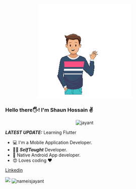 <p align="center">
<img src="https://github.com/shaunhossain/shaunhossain/blob/main/hello_there.gif" height="300px"/> </p>

### Hello there🖐️! I'm Shaun Hossain ✌️
<p align="center"> <img src="https://komarev.com/ghpvc/?username=shaunhossain" alt="jayant" /> </p>

_**LATEST UPDATE:**_ Learning Flutter

- 💻 I'm a Mobile Application Developer.
- 👨‍💻 ***SelfTaught*** Developer.
- 📱 Native Android App developer.
- 😍 Loves coding ❤️

<a href="https://www.linkedin.com/in/shaunhossain/"> Linkedin </a>


<img src="https://github-readme-stats.vercel.app/api?username=shaunhossain&&show_icons=true&title_color=ffffff&icon_color=bb2acf&text_color=daf7dc&bg_color=151515">

<img align="center" src="https://github-readme-stats.vercel.app/api/top-langs/?username=shaunhossain&theme=black-blue" alt="nameisjayant"/>
